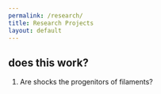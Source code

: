 ```yaml
---
permalink: /research/
title: Research Projects
layout: default
---
```


## does this work?
1. Are shocks the progenitors of filaments?

